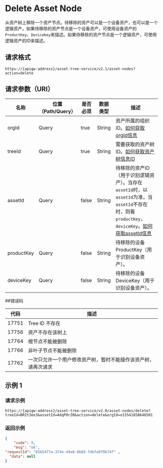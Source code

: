 # Delete Asset Node

从资产树上移除一个资产节点。待移除的资产可以是一个设备资产，也可以是一个逻辑资产。如果待移除的资产节点是一个设备资产，可使用设备资产的`ProductKey`、`DeviceKey`来描述。如果待移除的资产节点是一个逻辑资产，可使用逻辑资产的ID来描述。

## 请求格式

```
https://{apigw-address}/asset-tree-service/v2.1/asset-nodes?action=delete

```

## 请求参数（URI）

| 名称          | 位置（Path/Query） | 是否必须 | 数据类型 | 描述      |
|---------------|------------------|----------|-----------|--------------|
| orgId         | Query            | true     | String    | 资产所属的组织ID。[如何获取orgId信息](/docs/api/zh_CN/latest/api_faqs#orgid-orgid)                |
| treeId        | Query            | true    | String    | 需要获取的资产树ID。[如何获取资产树信息ID](/docs/api/zh_CN/latest/api_faqs#id)        |
| assetId  | Query            | false    | String    | 待移除的资产ID（用于识别逻辑资产）。当存在`assetId`时，以`assetId`为准，当`assetId`不存在时，则看`productKey`，`deviceKey`。[如何获取assetId信息](/docs/api/zh_CN/latest/api_faqs.html#assetid-assetid)  |
| productKey  | Query            | false    | String    | 待移除的设备ProductKey（用于识别设备资产）。 |
| deviceKey  | Query            | false    | String    | 待移除的设备DeviceKey（用于识别设备资产）。 |


##错误码

| 代码 | 描述    |
|-----------|-----------------------------|
| 17751| Tree ID 不存在                                                 |
| 17756| 资产不存在该树上                                               |
| 17764| 根节点不能被删除                                               |
| 17766| 非叶子节点不能被删除                                           |
| 17762| 一次只允许一个用户修改资产树，暂时不能操作该资产树，请再次请求 |




## 示例 1

### 请求示例

```
https://{apigw-address}/asset-tree-service/v2.0/asset-nodes/delete?treeId=BRIt3ee3&assetId=AdqP8rZ0&action=delete&orgId=o15541858646501
```

### 返回示例

```json
{ 
    "code": 0, 
    "msg": "ok", 
"requestId": "01b5477a-374e-49a0-8b68-7dbfe8f0b74f" ,
  "data": null
} 
```

